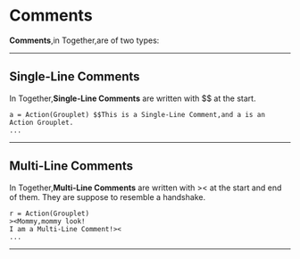 # Comments
__Comments__,in Together,are of two types:
******
## Single-Line Comments
In Together,__Single-Line Comments__ are written with $$ at the start.
```
a = Action(Grouplet) $$This is a Single-Line Comment,and a is an Action Grouplet.
...
```
******
## Multi-Line Comments
In Together,__Multi-Line Comments__ are written with >< at the start and end of them. They are suppose to resemble a handshake.
```
r = Action(Grouplet)
><Mommy,mommy look!
I am a Multi-Line Comment!><
...
```
******

